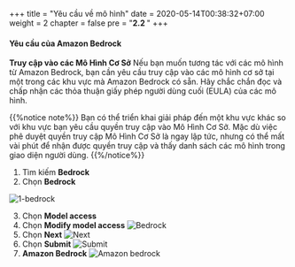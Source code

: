 +++
title = "Yêu cầu về mô hình"
date = 2020-05-14T00:38:32+07:00
weight = 2
chapter = false
pre = "<b>2.2 </b>"
+++

#### Yêu cầu của Amazon Bedrock
**Truy cập vào các Mô Hình Cơ Sở**
Nếu bạn muốn tương tác với các mô hình từ Amazon Bedrock, bạn cần yêu cầu truy cập vào các mô hình cơ sở tại một trong các khu vực mà Amazon Bedrock có sẵn.
Hãy chắc chắn đọc và chấp nhận các thỏa thuận giấy phép người dùng cuối (EULA) của các mô hình.

{{%notice note%}}
Bạn có thể triển khai giải pháp đến một khu vực khác so với khu vực bạn yêu cầu quyền truy cập vào Mô Hình Cơ Sở. Mặc dù việc phê duyệt quyền truy cập Mô Hình Cơ Sở là ngay lập tức, nhưng có thể mất vài phút để nhận được quyền truy cập và thấy danh sách các mô hình trong giao diện người dùng.
{{%/notice%}}

1. Tìm kiếm **Bedrock**
2. Chọn **Bedrock**

![1-bedrock](https://t-huy.github.io/AWS_Workshop_Chatbot/images/AWS-Bedrock/1-bedrock.png?width=90pc)

3. Chọn **Model access**
4. Chọn **Modify model access**
![Bedrock](https://t-huy.github.io/AWS_Workshop_Chatbot/images/Model-Access/Bedrock.png?width=90pc)
5. Chọn **Next**
![Next](https://t-huy.github.io/AWS_Workshop_Chatbot/images/Model-Access/next.png?width=90pc)
6. Chọn **Submit**
![Submit](https://t-huy.github.io/AWS_Workshop_Chatbot/images/Model-Access/submit.png?width=90pc)
7. **Amazon Bedrock**
![Amazon bedrock](https://t-huy.github.io/AWS_Workshop_Chatbot/images/Model-Access/base-model.png?width=90pc)

